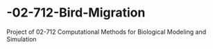 # -02-712-Bird-Migration
Project of 02-712 Computational Methods for Biological Modeling and Simulation
